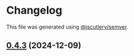 # Changelog

This file was generated using [@jscutlery/semver](https://github.com/jscutlery/semver).

## [0.4.3](https://github.com/Sitecore-PD/sitecore.cloudsdk.js/compare/core-0.4.2...core-0.4.3) (2024-12-09)
